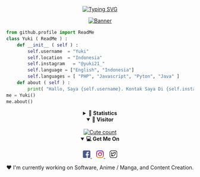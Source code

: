 <p align="center">
  <a href="https://github.com/mrtakt"><img src="http://readme-typing-svg.herokuapp.com?font=Bebas+Neue&size=40&pause=1000&color=F70000&vCenter=true&random=false&width=500&lines=Hi%2C+I'm+Mr+Takt+Aka+Yuki!;Keep+Learning;Javascript+%2C+Java+%2C+Python+%2C+PHP;Indonesia+People" alt="Typing SVG" /></a>
</p>
<p align="center">
  <a href="https://www.facebook.com/yukisubagja"><img src="https://i.pinimg.com/originals/0b/86/20/0b86201f1bdb5893a5adb72ebacc4d16.gif" alt="Banner"></a>
</p>

```python
from github.profile import ReadMe
class Yuki ( ReadMe ) :
    def __init__ ( self ) :
        self.username  = "Yuki"
        self.location  = "Indonesia"
        self.instagram   = "@yuki21_"
        self.language = ["English", "Indonesia"]
        self.languages = [ "PHP", "Javascript", "Pyton", "Java" ]
    def about ( self ) :
        print( "Hallo, Saya {self.username}. Kontak Saya Di {self.instagram}" )
me = Yuki()
me.about()
```

<details align="center">
    <summary><b>📝 Statistics</b></summary><br/>
    <a href="https://github.com/mrtakt">
    <img align="center" width="500" alt="zYxDevs Stats" src="https://dibaca.isekai.eu.org/api?username=mrtakt&show_icons=true&rank_icon=percentile&theme=dracula&count_private=true&include_all_commits=true&cache_seconds=21600&show=prs_merged,prs_merged_percentage&hide_border=true"/>
    </a><br><br>
    <p align="center">
      <a href="https://github.com/mrtakt"><img src="https://github-readme-stats.vercel.app/api?username=mrtakt&hide_border=true&show_icons=true" alt="mrtakt's github stats" width="500"></a>
    </p>
</details>
<details open align="center">
  <summary><b>🤗 Visitor</b></summary><br>
  <a href="https://instagram.com/yuki21_">
    <img alt="Cute count" src="https://moe.isekai.eu.org/get/@mrtakt?theme=rule34"/>
  </a>
</details>

<details open align="center">
    <summary><b>💻 Get Me On</b></summary><br/>
  <a href="https://fb.me/yukisubagja">
    <img src="https://raw.githubusercontent.com/CyberID-Ltd/zYxDevs-Profile-Requirements/main/174848.svg" alt="facebook" width="20" height="20"/>
  </a>&nbsp;&nbsp;
  <a href="https://instagram.com/yuki21_">
    <img src="https://raw.githubusercontent.com/CyberID-Ltd/zYxDevs-Profile-Requirements/main/174855.svg" alt="instagram" width="20" height="20">
  </a>&nbsp;&nbsp;
  <a href="https://twitter.com/extra_sabar">
    <img src="https://raw.githubusercontent.com/CyberID-Ltd/zYxDevs-Profile-Requirements/main/466963.png" alt="twitter" width="20" height="20"/>
  </a>
</details>
<p align="center">❤ I'm currently working on Software, Anime / Manga, and Content Creation.</p>
